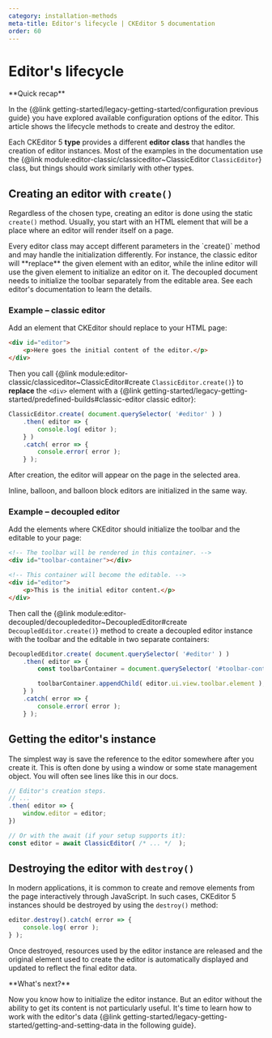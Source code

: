 ```yaml
---
category: installation-methods
meta-title: Editor's lifecycle | CKEditor 5 documentation
order: 60
---
```


# Editor's lifecycle

<info-box hint>
**Quick recap**

In the {@link getting-started/legacy-getting-started/configuration previous guide} you have explored available configuration options of the editor. This article shows the lifecycle methods to create and destroy the editor.
</info-box>

Each CKEditor 5 **type** provides a different **editor class** that handles the creation of editor instances. Most of the examples in the documentation use the {@link module:editor-classic/classiceditor~ClassicEditor `ClassicEditor`} class, but things should work similarly with other types.

## Creating an editor with `create()`

Regardless of the chosen type, creating an editor is done using the static `create()` method. Usually, you start with an HTML element that will be a place where an editor will render itself on a page.

<info-box tip>
Every editor class may accept different parameters in the `create()` method and may handle the initialization differently. For instance, the classic editor will **replace** the given element with an editor, while the inline editor will use the given element to initialize an editor on it. The decoupled document needs to initialize the toolbar separately from the editable area. See each editor's documentation to learn the details.
</info-box>

### Example – classic editor

Add an element that CKEditor should replace to your HTML page:

```html
<div id="editor">
	<p>Here goes the initial content of the editor.</p>
</div>
```

Then you call {@link module:editor-classic/classiceditor~ClassicEditor#create `ClassicEditor.create()`} to **replace** the `<div>` element with a {@link getting-started/legacy-getting-started/predefined-builds#classic-editor classic editor}:

```js
ClassicEditor.create( document.querySelector( '#editor' ) )
	.then( editor => {
		console.log( editor );
	} )
	.catch( error => {
		console.error( error );
	} );
```

After creation, the editor will appear on the page in the selected area.

<info-box tip>
Inline, balloon, and balloon block editors are initialized in the same way.
</info-box>

### Example – decoupled editor

Add the elements where CKEditor should initialize the toolbar and the editable to your page:

```html
<!-- The toolbar will be rendered in this container. -->
<div id="toolbar-container"></div>

<!-- This container will become the editable. -->
<div id="editor">
	<p>This is the initial editor content.</p>
</div>
```

Then call the {@link module:editor-decoupled/decouplededitor~DecoupledEditor#create `DecoupledEditor.create()`} method to create a decoupled editor instance with the toolbar and the editable in two separate containers:

```js
DecoupledEditor.create( document.querySelector( '#editor' ) )
	.then( editor => {
		const toolbarContainer = document.querySelector( '#toolbar-container' );

		toolbarContainer.appendChild( editor.ui.view.toolbar.element );
	} )
	.catch( error => {
		console.error( error );
	} );
```

## Getting the editor's instance

The simplest way is save the reference to the editor somewhere after you create it. This is often done by using a window or some state management object. You will often see lines like this in our docs.

```js
// Editor's creation steps.
// ...
.then( editor => {
	window.editor = editor;
})

// Or with the await (if your setup supports it):
const editor = await ClassicEditor( /* ... */  );
```

## Destroying the editor with `destroy()`

In modern applications, it is common to create and remove elements from the page interactively through JavaScript. In such cases, CKEditor 5 instances should be destroyed by using the `destroy()` method:

```js
editor.destroy().catch( error => {
	console.log( error );
} );
```

Once destroyed, resources used by the editor instance are released and the original element used to create the editor is automatically displayed and updated to reflect the final editor data.

<info-box hint>
**What's next?**

Now you know how to initialize the editor instance. But an editor without the ability to get its content is not particularly useful. It's time to learn how to work with the editor's data {@link getting-started/legacy-getting-started/getting-and-setting-data in the following guide}.
</info-box>
